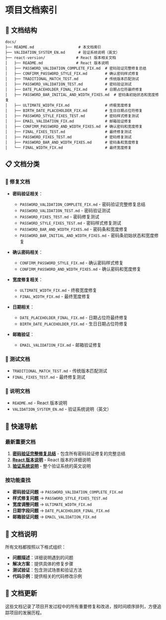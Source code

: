 # 项目文档索引

## 📁 文档结构

```
docs/
├── README.md                    # 本文档索引
├── VALIDATION_SYSTEM_EN.md      # 验证系统说明（英文）
├── react-version/              # React 版本相关文档
│   ├── README.md               # React 版本说明
│   ├── PASSWORD_VALIDATION_COMPLETE_FIX.md  # 密码验证完整修复总结
│   ├── CONFIRM_PASSWORD_STYLE_FIX.md        # 确认密码样式修复
│   ├── TRADITIONAL_MATCH_TEST.md            # 传统版本匹配测试
│   ├── PASSWORD_VALIDATION_TEST.md          # 密码验证测试
│   ├── DATE_PLACEHOLDER_FINAL_FIX.md        # 日期占位符最终修复
│   ├── PASSWORD_BAR_INITIAL_AND_WIDTH_FIXES.md  # 密码条初始状态和宽度修复
│   ├── ULTIMATE_WIDTH_FIX.md                # 终极宽度修复
│   ├── BIRTH_DATE_PLACEHOLDER_FIX.md        # 生日日期占位符修复
│   ├── PASSWORD_STYLE_FIXES_TEST.md         # 密码样式修复测试
│   ├── EMAIL_VALIDATION_FIX.md              # 邮箱验证修复
│   ├── CONFIRM_PASSWORD_AND_WIDTH_FIXES.md  # 确认密码和宽度修复
│   ├── FINAL_FIXES_TEST.md                  # 最终修复测试
│   ├── PASSWORD_FIXES_TEST.md               # 密码修复测试
│   ├── PASSWORD_BAR_AND_WIDTH_FIXES.md      # 密码条和宽度修复
│   └── FINAL_WIDTH_FIX.md                   # 最终宽度修复
```

## 📋 文档分类

### 🔧 修复文档
- **密码验证相关**：
  - `PASSWORD_VALIDATION_COMPLETE_FIX.md` - 密码验证完整修复总结
  - `PASSWORD_VALIDATION_TEST.md` - 密码验证测试
  - `PASSWORD_FIXES_TEST.md` - 密码修复测试
  - `PASSWORD_STYLE_FIXES_TEST.md` - 密码样式修复测试
  - `PASSWORD_BAR_AND_WIDTH_FIXES.md` - 密码条和宽度修复
  - `PASSWORD_BAR_INITIAL_AND_WIDTH_FIXES.md` - 密码条初始状态和宽度修复

- **确认密码相关**：
  - `CONFIRM_PASSWORD_STYLE_FIX.md` - 确认密码样式修复
  - `CONFIRM_PASSWORD_AND_WIDTH_FIXES.md` - 确认密码和宽度修复

- **宽度修复相关**：
  - `ULTIMATE_WIDTH_FIX.md` - 终极宽度修复
  - `FINAL_WIDTH_FIX.md` - 最终宽度修复

- **日期相关**：
  - `DATE_PLACEHOLDER_FINAL_FIX.md` - 日期占位符最终修复
  - `BIRTH_DATE_PLACEHOLDER_FIX.md` - 生日日期占位符修复

- **邮箱验证**：
  - `EMAIL_VALIDATION_FIX.md` - 邮箱验证修复

### 🧪 测试文档
- `TRADITIONAL_MATCH_TEST.md` - 传统版本匹配测试
- `FINAL_FIXES_TEST.md` - 最终修复测试

### 📖 说明文档
- `README.md` - React 版本说明
- `VALIDATION_SYSTEM_EN.md` - 验证系统说明（英文）

## 🎯 快速导航

### 最新重要文档
1. **[密码验证完整修复总结](./react-version/PASSWORD_VALIDATION_COMPLETE_FIX.md)** - 包含所有密码验证修复的完整总结
2. **[React 版本说明](./react-version/README.md)** - React 版本的详细说明
3. **[验证系统说明](./VALIDATION_SYSTEM_EN.md)** - 整个验证系统的英文说明

### 按功能查找
- **密码验证问题** → `PASSWORD_VALIDATION_COMPLETE_FIX.md`
- **样式修复问题** → `PASSWORD_STYLE_FIXES_TEST.md`
- **宽度调整问题** → `ULTIMATE_WIDTH_FIX.md`
- **日期字段问题** → `DATE_PLACEHOLDER_FINAL_FIX.md`
- **邮箱验证问题** → `EMAIL_VALIDATION_FIX.md`

## 📝 文档说明

所有文档都按照以下格式组织：
- **问题描述**：详细说明遇到的问题
- **解决方案**：提供具体的修复步骤
- **测试验证**：包含测试场景和验证方法
- **代码示例**：提供相关的代码修改示例

## 🔄 文档更新

这些文档记录了项目开发过程中的所有重要修复和改进，按时间顺序排列，方便追踪项目的发展历程。
